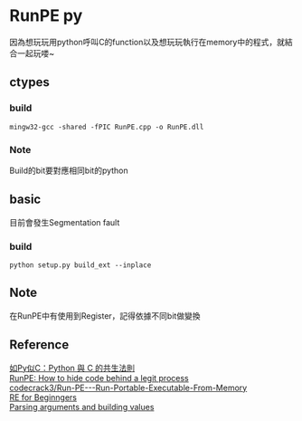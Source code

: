 # RunPE py

因為想玩玩用python呼叫C的function以及想玩玩執行在memory中的程式，就結合一起玩喽~

## ctypes

### build
`mingw32-gcc -shared -fPIC RunPE.cpp -o RunPE.dll`  

### Note
Build的bit要對應相同bit的python  

## basic

目前會發生Segmentation fault  

### build
`python setup.py build_ext --inplace`  


## Note
在RunPE中有使用到Register，記得依據不同bit做變換  

## Reference

[如Py似C：Python 與 C 的共生法則](https://medium.com/pyladies-taiwan/如py似c-python-與-c-的共生法則-568add0ba5b8)  
[RunPE: How to hide code behind a legit process](https://www.adlice.com/runpe-hide-code-behind-legit-process/)  
[codecrack3/Run-PE---Run-Portable-Executable-From-Memory](https://github.com/codecrack3/Run-PE---Run-Portable-Executable-From-Memory)  
[RE for Beginngers](https://www.begin.re/the-workshop?fbclid=IwAR2pdyq8amDbqn2MNq8knMo73da6FZ_UHySEIBPQcTlPlaB4RTmZwOlEAtU)  
[Parsing arguments and building values](https://docs.python.org/3/c-api/arg.html)  
